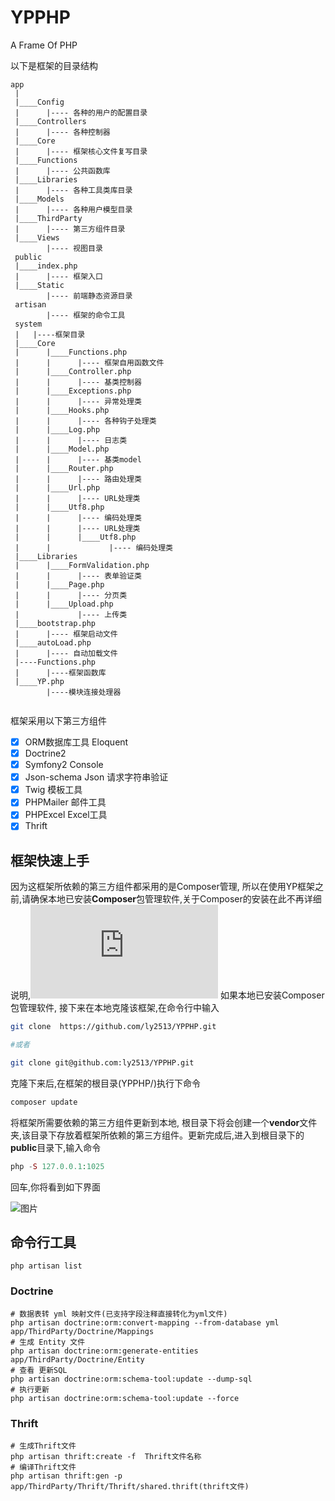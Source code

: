# YPPHP
 A Frame Of PHP

 以下是框架的目录结构

 ```
 app
  |
  |____Config
  |      |---- 各种的用户的配置目录
  |____Controllers
  |      |---- 各种控制器
  |____Core
  |      |---- 框架核心文件复写目录
  |____Functions
  |      |---- 公共函数库
  |____Libraries
  |      |---- 各种工具类库目录
  |____Models
  |      |---- 各种用户模型目录
  |____ThirdParty
  |      |---- 第三方组件目录
  |____Views
         |---- 视图目录
  public
  |____index.php
  |      |---- 框架入口
  |____Static
         |---- 前端静态资源目录
  artisan
         |---- 框架的命令工具
  system
  |   |----框架目录
  |____Core
  |      |____Functions.php
  |      |      |---- 框架自用函数文件
  |      |____Controller.php
  |      |      |---- 基类控制器
  |      |____Exceptions.php
  |      |      |---- 异常处理类
  |      |____Hooks.php
  |      |      |---- 各种钩子处理类
  |      |____Log.php
  |      |      |---- 日志类
  |      |____Model.php
  |      |      |---- 基类model
  |      |____Router.php
  |      |      |---- 路由处理类
  |      |____Url.php
  |      |      |---- URL处理类
  |      |____Utf8.php
  |      |      |---- 编码处理类
  |      |      |---- URL处理类
  |      |      |____Utf8.php
  |      |             |---- 编码处理类
  |____Libraries
  |      |____FormValidation.php
  |      |      |---- 表单验证类
  |      |____Page.php
  |      |      |---- 分页类
  |      |____Upload.php
  |             |---- 上传类
  |____bootstrap.php
  |      |---- 框架启动文件
  |____autoLoad.php
  |      |---- 自动加载文件
  |----Functions.php
  |      |----框架函数库
  |____YP.php
         |----模块连接处理器


 ```
 框架采用以下第三方组件

 - [x] ORM数据库工具 Eloquent
 - [x] Doctrine2
 - [x] Symfony2 Console
 - [x] Json-schema Json 请求字符串验证
 - [x] Twig 模板工具
 - [x] PHPMailer 邮件工具
 - [x] PHPExcel Excel工具
 - [x] Thrift

 ## 框架快速上手
 因为这框架所依赖的第三方组件都采用的是Composer管理, 所以在使用YP框架之前,请确保本地已安装**Composer**包管理软件,关于Composer的安装在此不再详细说明,![请参考这里](http://docs.phpcomposer.com/00-intro.html)
 如果本地已安装Composer包管理软件, 接下来在本地克隆该框架,在命令行中输入

 ```sh
 git clone  https://github.com/ly2513/YPPHP.git

 #或者

 git clone git@github.com:ly2513/YPPHP.git
 ```
 克隆下来后,在框架的根目录(YPPHP/)执行下命令

 ```php
 composer update
 ```
将框架所需要依赖的第三方组件更新到本地, 根目录下将会创建一个**vendor**文件夹,该目录下存放着框架所依赖的第三方组件。更新完成后,进入到根目录下的**public**目录下,输入命令

 ```php
 php -S 127.0.0.1:1025
 ```
 回车,你将看到如下界面

![图片](71921870-3F22-4094-8E52-08018F185F27.png)


## 命令行工具

 ```
 php artisan list
 ```

### Doctrine

```
# 数据表转 yml 映射文件(已支持字段注释直接转化为yml文件)
php artisan doctrine:orm:convert-mapping --from-database yml app/ThirdParty/Doctrine/Mappings
# 生成 Entity 文件
php artisan doctrine:orm:generate-entities app/ThirdParty/Doctrine/Entity
# 查看 更新SQL
php artisan doctrine:orm:schema-tool:update --dump-sql
# 执行更新
php artisan doctrine:orm:schema-tool:update --force
```
### Thrift

```
# 生成Thrift文件
php artisan thrift:create -f  Thrift文件名称
# 编译Thrift文件
php artisan thrift:gen -p app/ThirdParty/Thrift/Thrift/shared.thrift(thrift文件)
```

